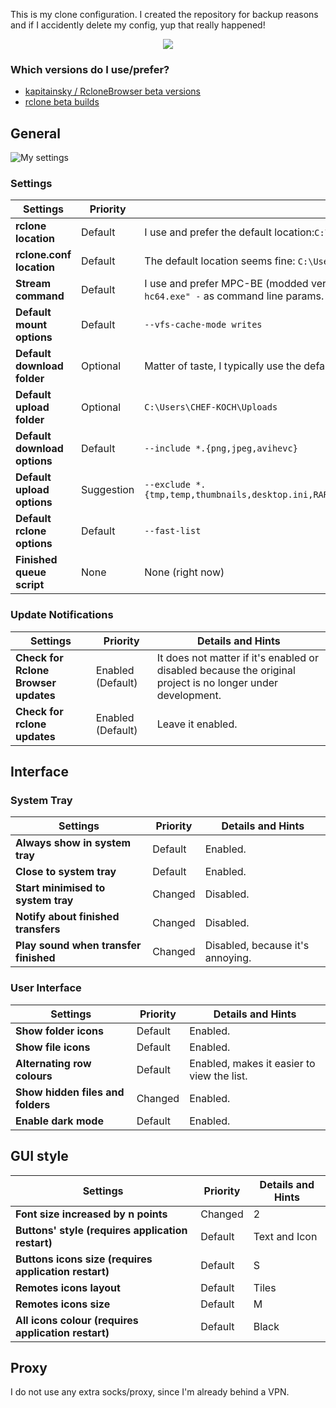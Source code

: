 This is my clone configuration. I created the repository for backup reasons and if I accidently delete my config, yup that really happened!

<p align="center">
  <img width="auto" height="auto" src="https://github.com/CHEF-KOCH/RBC/blob/master/Screenshots/About.png?">
</p>


### Which versions do I use/prefer?
* [kapitainsky / RcloneBrowser beta versions](https://github.com/kapitainsky/RcloneBrowser/issues/93)
* [rclone beta builds](https://beta.rclone.org/)


## General

![My settings](https://github.com/CHEF-KOCH/RBC/blob/master/Screenshots/Preferences.png?raw=true "Preferences")

### Settings
**Settings** | **Priority** | **Details and Hints**
--- | --- | ---
**rclone location** | Default | I use and prefer the default location:`C:\Users\CHEF-KOCH\AppData\Local\rclone\rclone.exe`.
**rclone.conf location** | Default | The default location seems fine: `C:\Users\CHEF-KOCH\.config\rclone\rclone.conf`.
**Stream command** | Default | I use and prefer MPC-BE (modded version of MPC-HC), with `"C:/Program Files (x86)/MPC-BE/mpc-hc64.exe" -` as command line params.
**Default mount options** | Default | `--vfs-cache-mode writes`
**Default download folder** | Optional | Matter of taste, I typically use the default here too, `C:\Users\CHEF-KOCH\Downloads`.
**Default upload folder** | Optional | `C:\Users\CHEF-KOCH\Uploads`
**Default download options** | Default | `--include *.{png,jpeg,avihevc}`
**Default upload options** | Suggestion | `--exclude *.{tmp,temp,thumbnails,desktop.ini,RARBG_DO_NOT_MIRROR.exe,RARBG.txt,WWW.YTS.AG.jpg,1.jpg,sample.mkv}`
**Default rclone options** | Default | `--fast-list`
**Finished queue script** | None | None (right now)



### Update Notifications
**Settings** | **Priority** | **Details and Hints**
--- | --- | ---
**Check for Rclone Browser updates** | Enabled (Default) | It does not matter if it's enabled or disabled because the original project is no longer under development.
**Check for rclone updates** | Enabled (Default) | Leave it enabled.



## Interface

### System Tray
**Settings** | **Priority** | **Details and Hints**
--- | --- | ---
**Always show in system tray** | Default | Enabled.
**Close to system tray** | Default | Enabled.
**Start minimised to system tray** | Changed | Disabled.
**Notify about finished transfers** | Changed | Disabled.
**Play sound when transfer finished** | Changed | Disabled, because it's annoying.


### User Interface
**Settings** | **Priority** | **Details and Hints**
--- | --- | ---
**Show folder icons** | Default | Enabled.
**Show file icons** | Default | Enabled.
**Alternating row colours** | Default | Enabled, makes it easier to view the list.
**Show hidden files and folders** | Changed | Enabled.
**Enable dark mode** | Default | Enabled.


## GUI style

**Settings** | **Priority** | **Details and Hints**
--- | --- | ---
**Font size increased by n points** | Changed | 2
**Buttons' style (requires application restart)** | Default | Text and Icon
**Buttons icons size (requires application restart)** | Default | S
**Remotes icons layout** | Default | Tiles
**Remotes icons size** | Default | M
**All icons colour (requires application restart)** | Default | Black



## Proxy

I do not use any extra socks/proxy, since I'm already behind a VPN.
